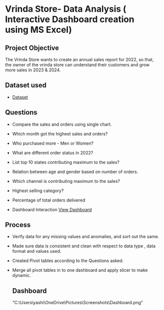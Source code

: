 # Vrinda Store- Data Analysis ( Interactive Dashboard creation using MS Excel)
## Project Objective
The Vrinda Store wants to create an annual sales report for 2022, so that, the owner of the vrinda store can understand their customers and grow more sales in 2023 & 2024.
## Dataset used
- <a href = "https://github.com/yashika3007/Data-Analysis---Dashboard/blob/main/Excel%20project%20by%20yashika.xlsx">Dataset</a>

## Questions
- Compare the sales and orders using single chart.
- Which month got the highest sales and orders?
- Who purchased more - Men or Women?
- What are different order status in 2022?
- List top 10 states contributing maximum to the sales?
- Relation between age and gender based on number of orders.
- Which channel is contributing maximum to the sales?
- Highest selling category?
- Percentage of total orders delivered

- Dashboard Interaction <a href = "https://github.com/yashika3007/Data-Analysis---Dashboard/blob/main/Dashboard.png">View Dashboard</a>

## Process
- Verify data for any missing values and anomalies, and sort out the same.
- Made sure data is consistent and clean with respect to data type , data format and values used.
- Created Pivot tables according to the Questions asked.
- Merge all pivot tables in to one dashboard and apply slicer to make dynamic.
  
  ## Dashboard
  "C:\Users\yashi\OneDrive\Pictures\Screenshots\Dashboard.png"
